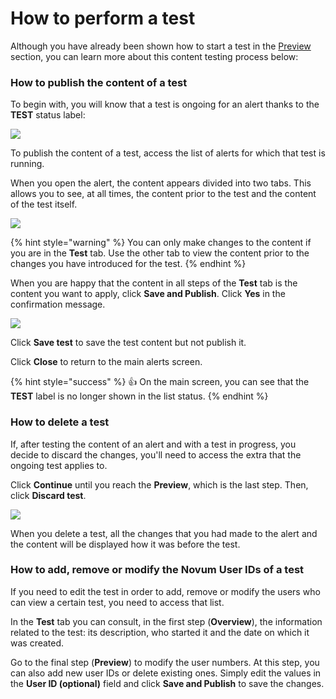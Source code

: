 How to perform a test
=====================

Although you have already been shown how to start a test in the [Preview](como-crear-una-alerta/vista-previa.md#como-crear-un-test) section, you can learn more about this content testing process below:

### How to publish the content of a test

To begin with, you will know that a test is ongoing for an alert thanks to the **TEST** status label:

![](.gitbook/assets/Test_Detail_tag.png)

To publish the content of a test, access the list of alerts for which that test is running.

When you open the alert, the content appears divided into two tabs. This allows you to see, at all times, the content prior to the test and the content of the test itself.

![](.gitbook/assets/Alerts_Test_Tab.png)

{% hint style="warning" %}
You can only make changes to the content if you are in the **Test** tab. Use the other tab to view the content prior to the changes you have introduced for the test. 
{% endhint %}

When you are happy that the content in all steps of the **Test** tab is the content you want to apply, click **Save and Publish**. Click **Yes** in the confirmation message.

![](.gitbook/assets/save_publish_detail.png)

Click **Save test** to save the test content but not publish it.

Click **Close** to return to the main alerts screen.

{% hint style="success" %}
:thumbsup: On the main screen, you can see that the **TEST** label is no longer shown in the list status.
{% endhint %}

### How to delete a test

If, after testing the content of an alert and with a test in progress, you decide to discard the changes, you'll need to access the extra that the ongoing test applies to.

Click **Continue** until you reach the **Preview**, which is the last step. Then, click **Discard test**.

![](.gitbook/assets/discard_test.png)

When you delete a test, all the changes that you had made to the alert and the content will be displayed how it was before the test.

### How to add, remove or modify the Novum User IDs of a test

If you need to edit the test in order to add, remove or modify the users who can view a certain test, you need to access that list.

In the **Test** tab you can consult, in the first step (**Overview**), the information related to the test: its description, who started it and the date on which it was created.

Go to the final step (**Preview**) to modify the user numbers. At this step, you can also add new user IDs or delete existing ones. Simply edit the values in the **User ID (optional)** field and click **Save and Publish** to save the changes.

